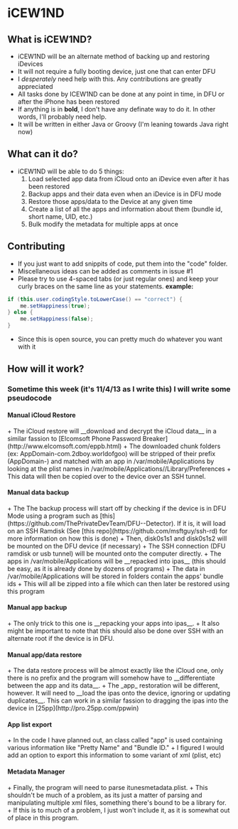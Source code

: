 iCEW1ND
=======

What is iCEW1ND?
----------------

+ iCEW1ND will be an alternate method of backing up and restoring iDevices
+ It will not require a fully booting device, just one that can enter DFU
+ I _desperately_ need help with this. Any contributions are greatly appreciated
+ All tasks done by ICEW1ND can be done at any point in time, in DFU or after the iPhone has been restored
+ If anything is in __bold__, I don't have any definate way to do it. In other words, I'll probably need help.
+ It will be written in either Java or Groovy (I'm leaning towards Java right now)

What can it do?
---------------

+ iCEW1ND will be able to do 5 things:
  1. Load selected app data from iCloud onto an iDevice even after it has been restored
  2. Backup apps and their data even when an iDevice is in DFU mode
  3. Restore those apps/data to the Device at any given time
  4. Create a list of all the apps and information about them (bundle id, short name, UID, etc.)
  5. Bulk modify the metadata for multiple apps at once

Contributing
------------

+ If you just want to add snippits of code, put them into the "code" folder.
+ Miscellaneous ideas can be added as comments in issue #1
+ Please try to use 4-spaced tabs (or just regular ones) and keep your curly braces on the same line as your statements. __example:__

```Java
if (this.user.codingStyle.toLowerCase() == "correct") {
    me.setHappiness(true);
} else {
    me.setHappiness(false);
}
```
+ Since this is open source, you can pretty much do whatever you want with it

How will it work?
-----------------

<h3>Sometime this week (it's 11/4/13 as I write this) I will write some pseudocode</h3>

<h4>Manual iCloud Restore</h4>
+ The iCloud restore will __download and decrypt the iCloud data__ in a similar fassion to [Elcomsoft Phone Password Breaker](http://www.elcomsoft.com/eppb.html)
+ The downloaded chunk folders (ex: AppDomain-com.2dboy.worldofgoo) will be stripped of their prefix (AppDomain-) and matched with an app in /var/mobile/Applications by looking at the plist names in /var/mobile/Applications/<UID>/Library/Preferences
+ This data will then be copied over to the device over an SSH tunnel.

<h4>Manual data backup</h4>
+ The The backup process will start off by checking if the device is in DFU Mode using a program such as [this](https://github.com/ThePrivateDevTeam/DFU--Detector). If it is, it will load on an SSH Ramdisk (See [this repo](https://github.com/msftguy/ssh-rd) for more information on how this is done)
+ Then, disk0s1s1 and disk0s1s2 will be mounted on the DFU device (if necessary)
+ The SSH connection (DFU ramdisk or usb tunnel) will be mounted onto the computer directly.
+ The apps in /var/mobile/Applications will be __repacked into ipas__ (this should be easy, as it is already done by dozens of programs)
+ The data in /var/mobile/Applications will be stored in folders contain the apps' bundle ids
+ This will all be zipped into a file which can then later be restored using this program

<h4>Manual app backup</h4>
+ The only trick to this one is __repacking your apps into ipas__.
+ It also might be important to note that this should also be done over SSH with an alternate root if the device is in DFU.

<h4>Manual app/data restore</h4>
+ The data restore process will be almost exactly like the iCloud one, only there is no prefix and the program will somehow have to __differentiate between the app and its data__.
+ The _app_ restoration will be different, however. It will need to __load the ipas onto the device, ignoring or updating duplicates__. This can work in a similar fassion to dragging the ipas into the device in [25pp](http://pro.25pp.com/ppwin)

<h4>App list export</h4>
+ In the code I have planned out, an class called "app" is used containing various information like "Pretty Name" and "Bundle ID."
+ I figured I would add an option to export this information to some variant of xml (plist, etc)

<h4>Metadata Manager</h4>
+ Finally, the program will need to parse itunesmetadata.plist.
+ This shouldn't be much of a problem, as its just a matter of parsing and manipulating multiple xml files, something there's bound to be a library for.
+ If this is to much of a problem, I just won't include it, as it is somewhat out of place in this program.
